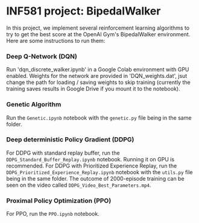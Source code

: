# INF581 project: BipedalWalker

In this project, we implement several reinforcement learning algorithms to try to get the best score at the OpenAI Gym's BipedalWalker environment.
Here are some instructions to run them:

### Deep Q-Network (DQN)
Run 'dqn_discrete_walker.ipynb' in a Google Colab environment with GPU enabled.
Weights for the network are provided in 'DQN_weights.dat', jsut change the path for loading / saving weights to skip training (currently the training saves results in Google Drive if you mount it to the notebook).

### Genetic Algorithm
Run the `Genetic.ipynb` notebook with the `genetic.py` file being in the same folder.

### Deep deterministic Policy Gradient (DDPG)
For DDPG with standard replay buffer, run the `DDPG_Standard_Buffer_Replay.ipynb` notebook. Running it on GPU is recommended.
For DDPG with Prioritized Experience Replay, run the `DDPG_Prioritized_Experience_Replay.ipynb` notebook with the `utils.py` file being in the same folder.
The outcome of 2000-episode training can be seen on the video called `DDPG_Video_Best_Parameters.mp4`.

### Proximal Policy Optimization (PPO)
For PPO, run the `PPO.ipynb` notebook.
